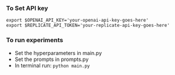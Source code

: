 ### To Set API key

`export $OPENAI_API_KEY='your-openai-api-key-goes-here'` \
`export $REPLICATE_API_TOKEN='your-replicate-api-key-goes-here'`


### To run experiments

* Set the hyperparameters in main.py 
* Set the prompts in prompts.py
* In terminal run: `python main.py`
